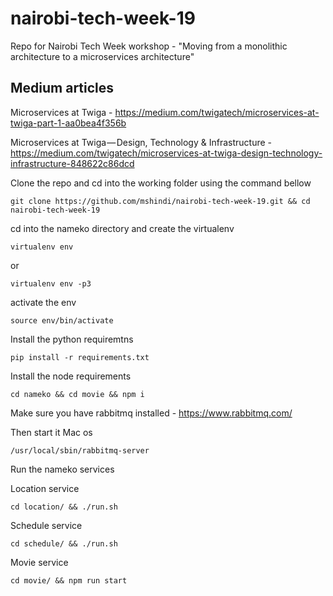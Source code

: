 # nairobi-tech-week-19
Repo for Nairobi Tech Week workshop - "Moving from a monolithic architecture to a microservices architecture"

## Medium articles
Microservices at Twiga - https://medium.com/twigatech/microservices-at-twiga-part-1-aa0bea4f356b

Microservices at Twiga — Design, Technology & Infrastructure - https://medium.com/twigatech/microservices-at-twiga-design-technology-infrastructure-848622c86dcd

Clone the repo and cd into the working folder using the command bellow

```
git clone https://github.com/mshindi/nairobi-tech-week-19.git && cd nairobi-tech-week-19
```

cd into the nameko directory and create the virtualenv
```
virtualenv env
```
or
```
virtualenv env -p3
```

activate the env

```
source env/bin/activate
```

Install the python requiremtns 
```
pip install -r requirements.txt
```

Install the node requirements
```
cd nameko && cd movie && npm i
```

Make sure you have rabbitmq installed - https://www.rabbitmq.com/

Then start it
Mac os
```
/usr/local/sbin/rabbitmq-server
```

Run the nameko services

Location service
```
cd location/ && ./run.sh
```

Schedule service
```
cd schedule/ && ./run.sh
```

Movie service
```
cd movie/ && npm run start
```